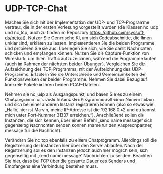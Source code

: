 # UDP-TCP-Chat

Machen Sie sich mit der Implementation der UDP- und TCP-Programme vertraut, die in der ersten Vorlesung vorgestellt wurden (die Klassen nc_udp und nc_tcp, auch zu finden im Repository https://github.com/syssoft-ds/netcat). Nutzen Sie Generische KI, um sich Codeabschnitte, die Ihnen unklar sind, erklären zu lassen. Implementieren Sie die beiden Programme und probieren Sie sie aus. Überlegen Sie sich, wie Sie damit Nachrichten schicken und empfangen können. 
Nutzen Sie die Capture-Funktion von Wireshark, um Ihren Traffic aufzuzeichnen, während die Programme laufen (auch im Rahmen der nächsten beiden Übungen). Vergleichen Sie die Aufzeichnung des TCP-Programms, mit der Aufzeichnung des UDP-Programms. 
Erläutern Sie die Unterschiede und Gemeinsamkeiten der Funktionsweisen der beiden Programme. Nehmen Sie dabei Bezug auf konkrete Pakete in Ihren beiden PCAP-Dateien. 

Nehmen sie nc_udp als Ausgangspunkt, und bauen Sie es zu einem Chatprogramm um. Jede Instanz des Programms soll einen Namen haben und sich bei einer anderen Instanz registrieren können (also so etwas wie „Hallo, hier ist Marvin, meine IP-Adresse ist die 192.168.0.42 und du kannst mich unter Port-Nummer 31337 erreichen.“). Anschließend sollen die Instanzen, die sich kennen, über einen Befehl „send name message“ sich gegenseitig Nachrichten senden können (name für den Ansprechpartner, message für die Nachricht). 

Verändern Sie nc_tcp ebenfalls zu einem Chatprogramm. Allerdings soll die Registrierung der Instanzen hier über den Server ablaufen. Nach der Registrierung soll es den Instanzen jedoch auch hier möglich sein, sich gegenseitig mit „send name message“ Nachrichten zu senden. Beachten Sie hier, dass bei TCP über die gesamte Dauer des Sendens und Empfangens eine Verbindung bestehen muss. 

